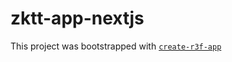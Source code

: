 # zktt-app-nextjs

This project was bootstrapped with [`create-r3f-app`](https://github.com/utsuboco/create-r3f-app)